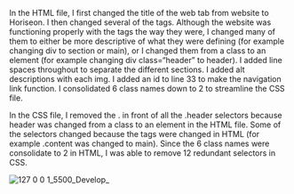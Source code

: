 
In the HTML file, I first changed the title of the web tab from website to Horiseon. I then changed several of the tags. Although the website was functioning properly with the tags the way they were, I changed many of them to either be more descriptive of what they were defining (for example changing div to section or main), or I changed them from a class to an element (for example changing div class=“header” to header). I added line spaces throughout to separate the different sections. I added alt descriptions with each img. I added an id to line 33 to make the navigation link function. I consolidated 6 class names down to 2 to streamline the CSS file.

In the CSS file, I removed the . in front of all the .header selectors because header was changed from a class to an element in the HTML file. Some of the selectors changed because the tags were changed in HTML (for example .content was changed to main). Since the 6 class names were consolidate to 2 in HTML, I was able to remove 12 redundant selectors in CSS. 

![127 0 0 1_5500_Develop_](https://user-images.githubusercontent.com/77073582/108418501-5913c880-71ff-11eb-8de3-0bdbbec2b846.png)
